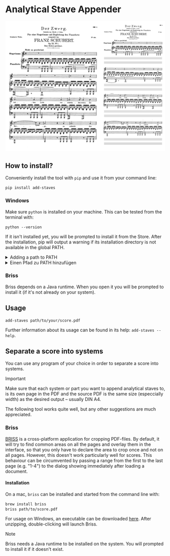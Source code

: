 # Analytical Stave Appender

![](assets/zwerg.jpg)

## How to install?

Conveniently install the tool with `pip` and use it from your command line:

```
pip install add-staves
```

### Windows

Make sure `python` is installed on your machine. This can be tested from the
terminal with:

```
python --version
```

If it isn't installed yet, you will be prompted to install it from the Store.
After the installation, pip will output a warning if its installation directory
is not available in the global PATH. 

<details>
    <summary>Adding a path to PATH</summary>
<ol>
<li><p>Open the Start menu and search for &#8220;Edit the system environment variables&#8221;, or type &#8220;Environment Variables&#8221; into the search bar and select &#8220;Edit the system environment variables&#8221; from the results.</p></li>
<li><p>In the System Properties window, click on the &#8220;Environment Variables&#8230;&#8221; button.</p></li>
<li><p>In the Environment Variables window, under the &#8220;System variables&#8221; section, locate the variable named &#8220;Path&#8221; and select it. Then, click on the &#8220;Edit&#8230;&#8221; button.</p></li>
<li><p>In the Edit Environment Variable window, click on the &#8220;New&#8221; button.</p></li>
<li><p>Enter the path you want to add in the provided field. Make sure to type the directory containing the executable files you want to access globally.</p></li>
<li><p>Click &#8220;OK&#8221; to close each of the open windows.</p></li>
<li><p>Restart your shell, in order for the new path to be picked up.</p></li>
</ol>
</details>
<details>
    <summary>Einen Pfad zu PATH hinzufügen</summary>
<ol>
<li><p>Öffnen Sie das Startmenü und suchen Sie nach &#8220;Systemumgebungsvariablen bearbeiten&#8221; oder geben Sie &#8220;Umgebungsvariablen&#8221; in die Suchleiste ein und wählen Sie &#8220;Umgebungsvariablen für Ihr Konto bearbeiten&#8221; aus.</p></li>
<li><p>Im Fenster &#8220;Umgebungsvariablen&#8221; unter dem Abschnitt &#8220;Systemvariablen&#8221; suchen Sie nach &#8220;Path&#8221; und klicken Sie darauf, um es zu markieren. Klicken Sie dann auf &#8220;Bearbeiten&#8230;&#8221;.</p></li>
<li><p>Klicken Sie im Fenster &#8220;Systemvariablen bearbeiten&#8221; auf &#8220;Neu&#8221;.</p></li>
<li><p>Geben Sie den Pfad ein, den Sie hinzufügen möchten, und klicken Sie auf &#8220;OK&#8221;.</p></li>
<li><p>Klicken Sie auf &#8220;OK&#8221;, um das Fenster &#8220;Umgebungsvariablen&#8221; zu schließen, und dann erneut auf &#8220;OK&#8221;, um das Fenster &#8220;Systemeigenschaften&#8221; zu schließen.</p></li>
<li><p>Starten Sie die Eingabeaufforderung neu, damit der Pfad aktualisiert wird.</p></li>
</ol>
</details>

### Briss

Briss depends on a Java runtime. When you open it you will be prompted to install it (if it's not already on your system).

## Usage

```
add-staves path/to/your/score.pdf
```

Further information about its usage can be found in its help: `add-staves --help`.

## Separate a score into systems

You can use any program of your choice in order to separate a score into systems.

> [!Important] 
> Make sure that each system or part you want to append analytical staves to,
> is its own page in the PDF and the source PDF is the same size (especcially width)
> as the desired output – usually DIN A4.

The following tool works quite well, but any other suggestions are 
much appreciated.

### Briss

[BRISS](https://briss.sourceforge.net/) is a cross-platform application for 
cropping PDF-files. By default, it will try to find common areas on all the
pages and overlay them in the interface, so that you only have to declare 
the area to crop once and not on all pages. However, this doesn't work 
particularly well for scores. This behaviour can be circumvented by passing 
a range from the first to the last page (e.g. "1-4") to the dialog showing
immediately after loading a document.

#### Installation

On a mac, `briss` can be installed and started from the command line with:

```
brew install briss
briss path/to/score.pdf
```

For usage on Windows, an executable can be downloaded [here](https://sourceforge.net/projects/briss/files/latest/download). After unzipping, double-clicking will
launch Briss. 

> [!Note]
> Briss needs a Java runtime to be installed on the system. You will prompted to 
> install it if it doesn't exist.
